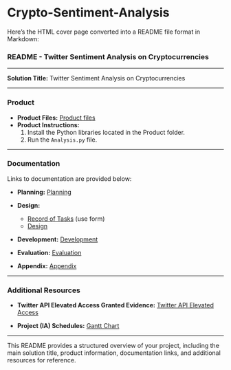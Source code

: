 # Crypto-Sentiment-Analysis

Here’s the HTML cover page converted into a README file format in Markdown:

### README - Twitter Sentiment Analysis on Cryptocurrencies

---

**Solution Title:** Twitter Sentiment Analysis on Cryptocurrencies

---

### Product

- **Product Files:** [Product files](Product)
- **Product Instructions:**
  1. Install the Python libraries located in the Product folder.
  2. Run the `Analysis.py` file.

---

### Documentation

Links to documentation are provided below:

- **Planning:** [Planning](Documentation/Planning.pdf)
  
- **Design:**
  - [Record of Tasks](Documentation/Record_of_tasks.pdf) (use form)
  - [Design](Documentation/Design.pdf)
  
- **Development:** [Development](Documentation/Development.pdf)

- **Evaluation:** [Evaluation](Documentation/Evaluation.pdf)

- **Appendix:** [Appendix](Documentation/Appendix.pdf)

---

### Additional Resources

- **Twitter API Elevated Access Granted Evidence:** [Twitter API Elevated Access](Documentation/Project%20Evidence%20-%20Video_Audio_Image/Twitter_API_Elevated_Access.pdf)

- **Project (IA) Schedules:** [Gantt Chart](Documentation/Project%20Evidence%20-%20Video_Audio_Image/Gantt_Chart.pdf)

---

This README provides a structured overview of your project, including the main solution title, product information, documentation links, and additional resources for reference.
